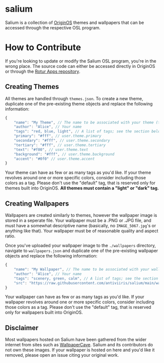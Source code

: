 # salium
Salium is a collection of [OriginOS](https://github.com/Mistium/Origin-OS) themes and wallpapers that can be accessed through the respective OSL program.

# How to Contribute
If you're looking to update or modify the Salium OSL program, you're in the wrong place. The source code can either be accessed directly in OriginOS or through the [Rotur Apps repository](https://github.com/RoturTW/apps).

## Creating Themes
All themes are handled through `themes.json`. To create a new theme, duplicate one of the pre-existing theme objects and replace the following information:
```js
{
    "name": "My Theme", // The name to be associated with your theme (try to keep this under 16 characters)
    "author": "Alice", // Your name
    "tags": "red, blue, light", // A list of tags; see the section below.
    "primary": "#fff", // user.theme.primary
    "secondary": "#fff", // user.theme.secondary
    "tertiary": "#fff", // user.theme.tertiary
    "text": "#f00", // user.theme.text
    "background": "#fff", // user.theme.background
    "accent": "#0f0" // user.theme.accent
}
```
Your theme can have as few or as many tags as you'd like. If your theme revolves around one or more specific colors, consider including those colors as a tag. Please don't use the "default" tag, that is reserved only for themes built into OriginOS. **All themes must contain a "light" or "dark" tag.**

## Creating Wallpapers
Wallpapers are created similarly to themes, however the wallpaper image is stored in a seperate file. Your wallpaper must be a .PNG or .JPG file, and must have a somewhat descriptive name (basically, no `IMAGE_5067.jpg`'s or anything like that). Your wallpaper must be of reasonable quality and aspect ratio.

Once you've uploaded your wallpaper image to the `./wallpapers` directory, navigate to `wallpapers.json` and duplicate one of the pre-existing wallpaper objects and replace the following information:
```js
{
    "name": "My Wallpaper", // The name to be associated with your wallpaper (try to keep this under 16 characters)
    "author": "Alice", // Your name
    "tags": "scenery, green, calm", // A list of tags; see the section below.
    "src": "https://raw.githubusercontent.com/antiviiris/salium/main/wallpapers/wallpaper.jpg" // The URL of the raw GitHub content for your image.
}
```
Your wallpaper can have as few or as many tags as you'd like. If your wallpaper revolves around one or more specific colors, consider including those colors as a tag. Please don't use the "default" tag, that is reserved only for wallpapers built into OriginOS.

## Disclaimer
Most wallpapers hosted on Salium have been gathered from the wider internet from sites such as [WallpaperCave](https://wallpapercave.com/). Salium and its contributors do not own these images. If your wallpaper is hosted on here and you'd like it removed, please open an issue citing your original work.
